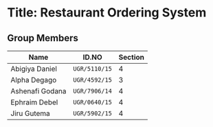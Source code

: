# Title: Restaurant Ordering System

## Group Members

| Name            | ID.NO         | Section |
| --------------- | ------------- | ------- |
| Abigiya Daniel  | ```UGR/5110/15``` | 4       |
| Alpha Degago    | ```UGR/4592/15``` | 3       |
| Ashenafi Godana | ```UGR/7906/14``` | 4       |
| Ephraim Debel   | ```UGR/0640/15``` | 4       |
| Jiru Gutema     | ```UGR/5902/15``` | 4       |

